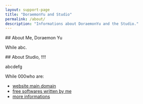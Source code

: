 ```yaml
---
layout: support-page
title: "DoraemonYu and Studio"
permalink: /about/
description: "Informations about DoraemonYu and the Studio."
---
```

<div id="to-top" class="container">


<div class="col-md-12" markdown="1">
## About Me, Doraemon Yu

While abc.
</div>


<div class="col-md-12" markdown="1">
## About Studio, !!!!

abcdefg

While 000who are:

* [website main domain](http://yuyangzhou.name)
* [free softwares written by me](http://soft.yuyangzhou.name)
* [more informations](http://me.yuyangzhou.name)
</div>


</div>

